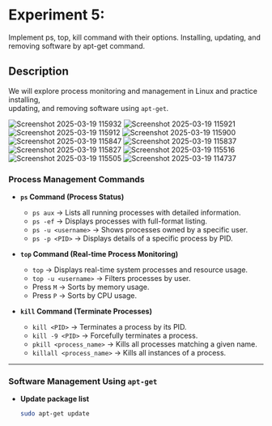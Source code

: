 # Experiment 5:
Implement ps, top, kill command with their options.
Installing, updating, and removing software by apt-get
command.


## Description  
We will explore process monitoring and management in Linux and practice installing,  
updating, and removing software using `apt-get`. 

![Screenshot 2025-03-19 115932](https://github.com/user-attachments/assets/10927cdf-306d-4268-825e-b25862cf6eba)
![Screenshot 2025-03-19 115921](https://github.com/user-attachments/assets/c20ee69f-51fa-4392-b480-25ee9c054d5b)
![Screenshot 2025-03-19 115912](https://github.com/user-attachments/assets/1f116a68-4c7e-41c8-9a68-6343f83593d4)
![Screenshot 2025-03-19 115900](https://github.com/user-attachments/assets/a20ec402-9af6-4ded-b907-f3ebe99539a3)
![Screenshot 2025-03-19 115847](https://github.com/user-attachments/assets/dad80219-ea89-4ae8-8a82-e6d69058ff3b)
![Screenshot 2025-03-19 115837](https://github.com/user-attachments/assets/e3af1a9c-2ba2-453c-8af4-b5bda3cda07a)
![Screenshot 2025-03-19 115827](https://github.com/user-attachments/assets/77504c63-b375-408c-bd55-fc9b314ad01e)
![Screenshot 2025-03-19 115516](https://github.com/user-attachments/assets/1a8c781a-c851-4978-9e16-b1b23adb6703)
![Screenshot 2025-03-19 115505](https://github.com/user-attachments/assets/ce0873b0-431a-4e27-a8f6-7348b85d79ec)
![Screenshot 2025-03-19 114737](https://github.com/user-attachments/assets/eec1211f-faf2-44de-9b62-7a314a7ee3a8)


### **Process Management Commands**  
- **`ps` Command (Process Status)**  
  - `ps aux` → Lists all running processes with detailed information.  
  - `ps -ef` → Displays processes with full-format listing.  
  - `ps -u <username>` → Shows processes owned by a specific user.  
  - `ps -p <PID>` → Displays details of a specific process by PID.  

- **`top` Command (Real-time Process Monitoring)**  
  - `top` → Displays real-time system processes and resource usage.  
  - `top -u <username>` → Filters processes by user.  
  - Press `M` → Sorts by memory usage.  
  - Press `P` → Sorts by CPU usage.  

- **`kill` Command (Terminate Processes)**  
  - `kill <PID>` → Terminates a process by its PID.  
  - `kill -9 <PID>` → Forcefully terminates a process.  
  - `pkill <process_name>` → Kills all processes matching a given name.  
  - `killall <process_name>` → Kills all instances of a process.  

---

### **Software Management Using `apt-get`**  
- **Update package list**  
  ```bash
  sudo apt-get update
